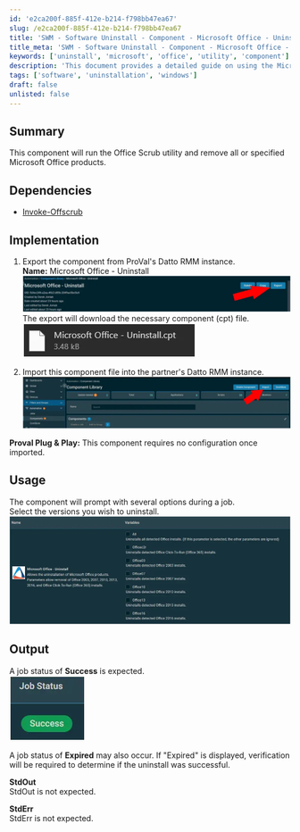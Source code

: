 ```yaml
---
id: 'e2ca200f-885f-412e-b214-f798bb47ea67'
slug: /e2ca200f-885f-412e-b214-f798bb47ea67
title: 'SWM - Software Uninstall - Component - Microsoft Office - Uninstall'
title_meta: 'SWM - Software Uninstall - Component - Microsoft Office - Uninstall'
keywords: ['uninstall', 'microsoft', 'office', 'utility', 'component']
description: 'This document provides a detailed guide on using the Microsoft Office Uninstall component, which runs the Office Scrub utility to remove specified Microsoft Office products from a Datto RMM instance. It includes implementation steps, usage instructions, and expected output.'
tags: ['software', 'uninstallation', 'windows']
draft: false
unlisted: false
---
```


## Summary

This component will run the Office Scrub utility and remove all or specified Microsoft Office products.

## Dependencies

- [Invoke-Offscrub](/docs/e9253255-9a1f-4392-8ec6-9f7fb6e401ed)

## Implementation

1. Export the component from ProVal's Datto RMM instance.  
   **Name:** Microsoft Office - Uninstall  
   ![Image](../../../static/img/docs/e2ca200f-885f-412e-b214-f798bb47ea67/image_1.webp)  
   The export will download the necessary component (cpt) file.  
   ![Image](../../../static/img/docs/e2ca200f-885f-412e-b214-f798bb47ea67/image_2.webp)  
   
2. Import this component file into the partner's Datto RMM instance.  
   ![Image](../../../static/img/docs/e2ca200f-885f-412e-b214-f798bb47ea67/image_3.webp)  

**Proval Plug & Play:** This component requires no configuration once imported.

## Usage

The component will prompt with several options during a job.  
Select the versions you wish to uninstall.  
![Image](../../../static/img/docs/e2ca200f-885f-412e-b214-f798bb47ea67/image_4.webp)  

## Output

A job status of **Success** is expected.  
![Image](../../../static/img/docs/e2ca200f-885f-412e-b214-f798bb47ea67/image_5.webp)  

A job status of **Expired** may also occur. If "Expired" is displayed, verification will be required to determine if the uninstall was successful.  

**StdOut**  
StdOut is not expected.  

**StdErr**  
StdErr is not expected.  
